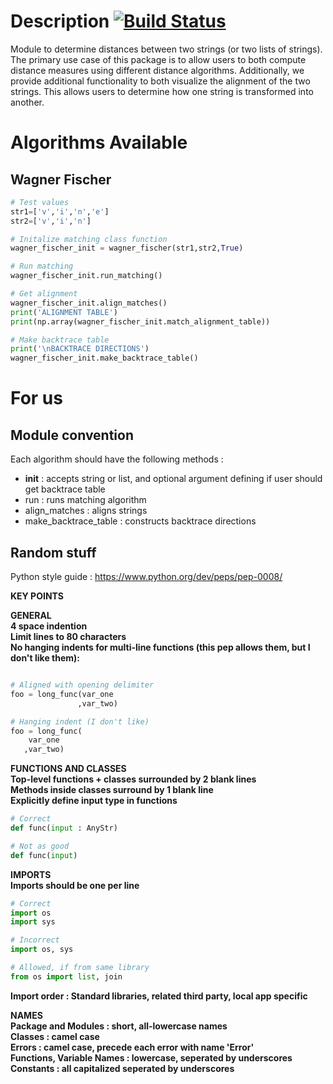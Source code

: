 # Description [![Build Status](https://travis-ci.com/ryanlstevens/py_string_matchers.svg?token=x6iEoqTBFHFvu6oqChJH&branch=main)](https://travis-ci.com/ryanlstevens/py_string_matchers)

Module to determine distances between two strings (or two lists of strings). The primary use case of this package is to allow users to both compute distance measures using different distance algorithms. Additionally, we provide additional functionality to both visualize the alignment of the two strings. This allows users to determine how one string is transformed into another.

# Algorithms Available

## Wagner Fischer

```python
# Test values
str1=['v','i','n','e']
str2=['v','i','n']

# Initalize matching class function
wagner_fischer_init = wagner_fischer(str1,str2,True)

# Run matching 
wagner_fischer_init.run_matching()

# Get alignment 
wagner_fischer_init.align_matches()
print('ALIGNMENT TABLE')
print(np.array(wagner_fischer_init.match_alignment_table))

# Make backtrace table 
print('\nBACKTRACE DIRECTIONS')
wagner_fischer_init.make_backtrace_table()
```

# For us

## Module convention 

Each algorithm should have the following methods :

* __init__ : accepts string or list, and optional argument defining if user should get backtrace table
* run : runs matching algorithm
* align_matches : aligns strings 
* make_backtrace_table : constructs backtrace directions 

## Random stuff

Python style guide : https://www.python.org/dev/peps/pep-0008/

__KEY POINTS__

__GENERAL__    
__4 space indention__    
__Limit lines to 80 characters__   
__No hanging indents for multi-line functions (this pep allows them, but I don't like them):__

```python

# Aligned with opening delimiter
foo = long_func(var_one
               ,var_two)

# Hanging indent (I don't like)
foo = long_func(
    var_one
   ,var_two)
```

__FUNCTIONS AND CLASSES__   
__Top-level functions + classes surrounded by 2 blank lines__  
__Methods inside classes surround by 1 blank line__   
__Explicitly define input type in functions__  

```python
# Correct
def func(input : AnyStr)

# Not as good
def func(input)
```

__IMPORTS__   
__Imports should be one per line__  

``` python
# Correct
import os
import sys

# Incorrect
import os, sys

# Allowed, if from same library
from os import list, join
``` 
__Import order : Standard libraries, related third party, local app specific__  


__NAMES__  
__Package and Modules : short, all-lowercase names__   
__Classes : camel case__     
__Errors : camel case, precede each error with name 'Error'__     
__Functions, Variable Names : lowercase, seperated by underscores__   
__Constants : all capitalized seperated by underscores__   

